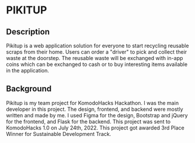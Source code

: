 # PIKITUP

## Description
Pikitup is a web application solution for everyone to start recycling reusable scraps from their home. Users can order a "driver" to pick and collect their waste at the doorstep. The reusable waste will be exchanged with in-app coins which can be exchanged to cash or to buy interesting items available in the application.

## Background
Pikitup is my team project for KomodoHacks Hackathon. I was the main developer in this project. The design, frontend, and backend were mostly written and made by me. I used Figma for the design, Bootstrap and jQuery for the frontend, and Flask for the backend. This project was sent to KomodoHacks 1.0 on July 24th, 2022. This project got awarded 3rd Place Winner for Sustainable Development Track.
